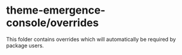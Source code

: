 # theme-emergence-console/overrides

This folder contains overrides which will automatically be required by package users.
